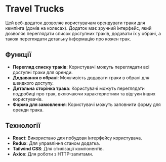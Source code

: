 # Travel Trucks

Цей веб-додаток дозволяє користувачам орендувати траки для кемпінга (домів на колесах). Додаток має зручний інтерфейс, який дозволяє переглядати список доступних траків, додавати їх у обрані, а також переглядати детальну інформацію про кожен трак.

## Функції

- **Перегляд списку траків**: Користувачі можуть переглядати всі доступні траки для оренди.
- **Додавання в обрані**: Можливість додавати траки в обрані для швидкого доступу.
- **Детальна сторінка трака**: Користувачі можуть переглядати подробиці про трак, включаючи характеристики та відгуки інших користувачів.
- **Форма для замовлення**: Користувачі можуть заповнити форму для оренди трака.

## Технології

- **React**: Використано для побудови інтерфейсу користувача.
- **Redux**: Для управління станом додатка.
- **Tailwind CSS**: Для стилізації компонентів.
- **Axios**: Для роботи з HTTP-запитами.
